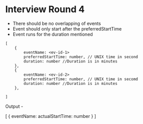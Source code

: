 # Interview Round 4

- There should be no overlapping of events
- Event should only start after the preferredStartTime
- Event runs for the duration mentioned

```{json}
[
    {
        eventName: <ev-id-1>
        preferredStartTime: number, // UNIX time in second
        duration: number //Duration is in minutes
    },
    {
        eventName: <ev-id-2>
        preferredStartTime: number, // UNIX time in secomd
        duration: number //Duration is in minutes
    },
    
]
```





Output -

[
    {
        eventName: <ev-id>
        actualStartTime: number
    }
]